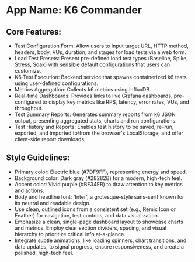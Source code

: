 # **App Name**: K6 Commander

## Core Features:

- Test Configuration Form: Allow users to input target URL, HTTP method, headers, body, VUs, duration, and stages for load tests via a web form.
- Load Test Presets: Present pre-defined load test types (Baseline, Spike, Stress, Soak) with sensible default configurations that users can customize.
- K6 Test Execution: Backend service that spawns containerized k6 tests using user-defined configurations.
- Metrics Aggregation: Collects k6 metrics using InfluxDB.
- Real-time Dashboards: Provides links to live Grafana dashboards, pre-configured to display key metrics like RPS, latency, error rates, VUs, and throughput.
- Test Summary Reports: Generates summary reports from k6 JSON output, presenting aggregated stats, charts and run configurations.
- Test History and Reports: Enables test history to be saved, re-run, exported, and imported to/from the browser's LocalStorage, and offer client-side report downloads.

## Style Guidelines:

- Primary color: Electric blue (#7DF9FF), representing energy and speed.
- Background color: Dark gray (#28282B) for a modern, high-tech feel.
- Accent color: Vivid purple (#BE34EB) to draw attention to key metrics and actions.
- Body and headline font: 'Inter', a grotesque-style sans-serif known for its neutral and readable design.
- Use clean, outlined icons from a consistent set (e.g., Remix Icon or Feather) for navigation, test controls, and data visualization.
- Emphasize a clean, single-page dashboard layout to showcase charts and metrics. Employ clear section dividers, spacing, and visual hierarchy to prioritize critical info at-a-glance.
- Integrate subtle animations, like loading spinners, chart transitions, and data updates, to signal progress, ensure responsiveness, and create a polished, high-tech feel.
